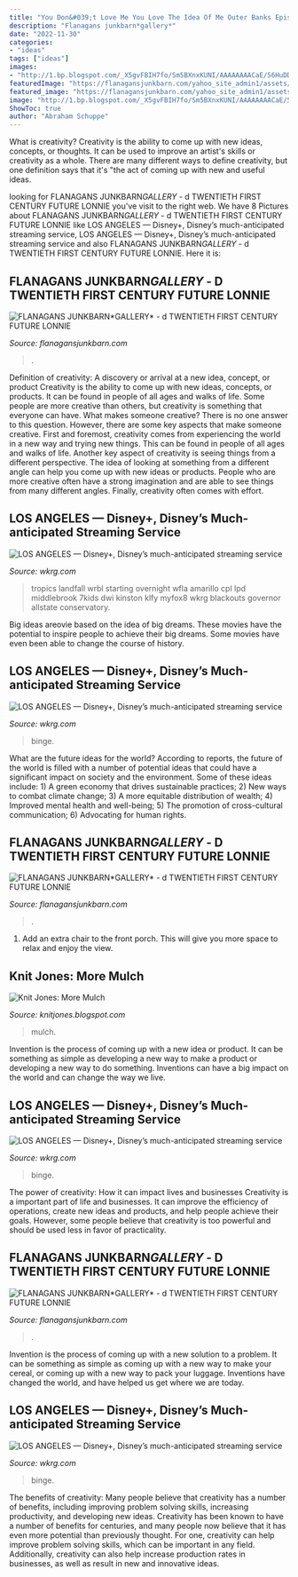 ```yaml
---
title: "You Don&#039;t Love Me You Love The Idea Of Me Outer Banks Episode - Los Angeles — Disney+, Disney’s Much-anticipated Streaming Service"
description: "Flanagans junkbarn*gallery﻿*"
date: "2022-11-30"
categories:
- "ideas"
tags: ["ideas"]
images:
- "http://1.bp.blogspot.com/_X5gvFBIH7fo/Sm5BXnxKUNI/AAAAAAAACaE/56HuDDq3Y54/w1200-h630-p-k-no-nu/Mulch+023.jpg"
featuredImage: "https://flanagansjunkbarn.com/yahoo_site_admin1/assets/images/IMG_5203.326122713_std.JPG"
featured_image: "https://flanagansjunkbarn.com/yahoo_site_admin1/assets/images/IMG_5829.34984511_std.JPG"
image: "http://1.bp.blogspot.com/_X5gvFBIH7fo/Sm5BXnxKUNI/AAAAAAAACaE/56HuDDq3Y54/w1200-h630-p-k-no-nu/Mulch+023.jpg"
ShowToc: true
author: "Abraham Schuppe"
---
```



What is creativity?
Creativity is the ability to come up with new ideas, concepts, or thoughts. It can be used to improve an artist's skills or creativity as a whole. There are many different ways to define creativity, but one definition says that it's "the act of coming up with new and useful ideas.

	

		
looking for FLANAGANS JUNKBARN*GALLERY﻿* - d TWENTIETH FIRST CENTURY FUTURE LONNIE you've visit to the right web. We have 8 Pictures about FLANAGANS JUNKBARN*GALLERY﻿* - d TWENTIETH FIRST CENTURY FUTURE LONNIE like LOS ANGELES — Disney+, Disney’s much-anticipated streaming service, LOS ANGELES — Disney+, Disney’s much-anticipated streaming service and also FLANAGANS JUNKBARN*GALLERY﻿* - d TWENTIETH FIRST CENTURY FUTURE LONNIE. Here it is:
		
    
## FLANAGANS JUNKBARN*GALLERY﻿* - D TWENTIETH FIRST CENTURY FUTURE LONNIE

<img loading=lazy src="https://flanagansjunkbarn.com/yahoo_site_admin1/assets/images/IMG_6103.1641738_std.JPG" onerror="this.onerror=null;this.src='https://tse1.mm.bing.net/th?id=OIP.ut82zNOgyQEZkxPp3tW11gHaEK&amp;pid=15.1';" alt="FLANAGANS JUNKBARN*GALLERY﻿* - d TWENTIETH FIRST CENTURY FUTURE LONNIE">

_Source: flanagansjunkbarn.com_

>. 

	

Definition of creativity: A discovery or arrival at a new idea, concept, or product
Creativity is the ability to come up with new ideas, concepts, or products. It can be found in people of all ages and walks of life. Some people are more creative than others, but creativity is something that everyone can have. What makes someone creative? There is no one answer to this question. However, there are some key aspects that make someone creative. First and foremost, creativity comes from experiencing the world in a new way and trying new things. This can be found in people of all ages and walks of life. Another key aspect of creativity is seeing things from a different perspective. The idea of looking at something from a different angle can help you come up with new ideas or products. People who are more creative often have a strong imagination and are able to see things from many different angles. Finally, creativity often comes with effort.

    
## LOS ANGELES — Disney+, Disney’s Much-anticipated Streaming Service

<img loading=lazy src="https://www.wkrg.com/wp-content/uploads/sites/49/2021/09/DEVELOPMENT-CHANCE.jpg?w=1280&amp;h=720&amp;crop=1" onerror="this.onerror=null;this.src='https://tse4.mm.bing.net/th?id=OIP.q7w1mvd7lThMvNOB5vHWLwHaEK&amp;pid=15.1';" alt="LOS ANGELES — Disney+, Disney’s much-anticipated streaming service">

_Source: wkrg.com_

>tropics landfall wrbl starting overnight wfla amarillo cpl lpd middlebrook 7kids dwi kinston klfy myfox8 wkrg blackouts governor allstate conservatory. 

	

Big ideas areovie based on the idea of big dreams. These movies have the potential to inspire people to achieve their big dreams. Some movies have even been able to change the course of history.

    
## LOS ANGELES — Disney+, Disney’s Much-anticipated Streaming Service

<img loading=lazy src="https://www.wkrg.com/wp-content/uploads/sites/49/2021/06/3edfaef4762547db885ef377ecca19e4-2.jpg?w=1920&amp;h=1080&amp;crop=1" onerror="this.onerror=null;this.src='https://tse2.mm.bing.net/th?id=OIP.fQYLNNLobBJm3kenhXYg1AHaEK&amp;pid=15.1';" alt="LOS ANGELES — Disney+, Disney’s much-anticipated streaming service">

_Source: wkrg.com_

>binge. 

	

What are the future ideas for the world?
According to reports, the future of the world is filled with a number of potential ideas that could have a significant impact on society and the environment. Some of these ideas include: 1) A green economy that drives sustainable practices; 2) New ways to combat climate change; 3) A more equitable distribution of wealth; 4) Improved mental health and well-being; 5) The promotion of cross-cultural communication; 6) Advocating for human rights.

    
## FLANAGANS JUNKBARN*GALLERY﻿* - D TWENTIETH FIRST CENTURY FUTURE LONNIE

<img loading=lazy src="https://flanagansjunkbarn.com/yahoo_site_admin1/assets/images/IMG_5203.326122713_std.JPG" onerror="this.onerror=null;this.src='https://tse2.mm.bing.net/th?id=OIP.bUh1OAWK8gyGm4aYf4WoswHaFj&amp;pid=15.1';" alt="FLANAGANS JUNKBARN*GALLERY﻿* - d TWENTIETH FIRST CENTURY FUTURE LONNIE">

_Source: flanagansjunkbarn.com_

>. 

	

1. Add an extra chair to the front porch. This will give you more space to relax and enjoy the view. 

    
## Knit Jones: More Mulch

<img loading=lazy src="http://1.bp.blogspot.com/_X5gvFBIH7fo/Sm5BXnxKUNI/AAAAAAAACaE/56HuDDq3Y54/w1200-h630-p-k-no-nu/Mulch+023.jpg" onerror="this.onerror=null;this.src='https://tse3.mm.bing.net/th?id=OIP.8wa-N8MOf_yen-aq1whi-wHaEX&amp;pid=15.1';" alt="Knit Jones: More Mulch">

_Source: knitjones.blogspot.com_

>mulch. 

	

Invention is the process of coming up with a new idea or product. It can be something as simple as developing a new way to make a product or developing a new way to do something. Inventions can have a big impact on the world and can change the way we live.

    
## LOS ANGELES — Disney+, Disney’s Much-anticipated Streaming Service

<img loading=lazy src="https://www.wkrg.com/wp-content/uploads/sites/49/2021/06/AP21166043539703.jpg?w=1752&amp;h=986&amp;crop=1" onerror="this.onerror=null;this.src='https://tse3.mm.bing.net/th?id=OIP.hObhZMTb6sPw5yFHVLZugQHaEK&amp;pid=15.1';" alt="LOS ANGELES — Disney+, Disney’s much-anticipated streaming service">

_Source: wkrg.com_

>binge. 

	

The power of creativity: How it can impact lives and businesses
Creativity is a important part of life and businesses. It can improve the efficiency of operations, create new ideas and products, and help people achieve their goals. However, some people believe that creativity is too powerful and should be used less in favor of practicality.

    
## FLANAGANS JUNKBARN*GALLERY﻿* - D TWENTIETH FIRST CENTURY FUTURE LONNIE

<img loading=lazy src="https://flanagansjunkbarn.com/yahoo_site_admin1/assets/images/IMG_5829.34984511_std.JPG" onerror="this.onerror=null;this.src='https://tse2.mm.bing.net/th?id=OIP.CTbZUqY1pzMRgcNMJxpeIwHaHa&amp;pid=15.1';" alt="FLANAGANS JUNKBARN*GALLERY﻿* - d TWENTIETH FIRST CENTURY FUTURE LONNIE">

_Source: flanagansjunkbarn.com_

>. 

	

Invention is the process of coming up with a new solution to a problem. It can be something as simple as coming up with a new way to make your cereal, or coming up with a new way to pack your luggage. Inventions have changed the world, and have helped us get where we are today.

    
## LOS ANGELES — Disney+, Disney’s Much-anticipated Streaming Service

<img loading=lazy src="https://www.wkrg.com/wp-content/uploads/sites/49/2021/05/bdc09d39b7664ab18a1cf34a2c38845e.jpg?w=1752&amp;h=986&amp;crop=1" onerror="this.onerror=null;this.src='https://tse4.mm.bing.net/th?id=OIP.c6rtEDzJwFTWpGB0r8skTgHaEK&amp;pid=15.1';" alt="LOS ANGELES — Disney+, Disney’s much-anticipated streaming service">

_Source: wkrg.com_

>binge. 

	

The benefits of creativity: Many people believe that creativity has a number of benefits, including improving problem solving skills, increasing productivity, and developing new ideas.
Creativity has been known to have a number of benefits for centuries, and many people now believe that it has even more potential than previously thought. For one, creativity can help improve problem solving skills, which can be important in any field. Additionally, creativity can also help increase production rates in businesses, as well as result in new and innovative ideas.

